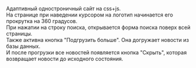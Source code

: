Адаптивный одностроничный сайт на css+js.  
На странице при наведении курсором на логотип начинается его прокрутка на 360 градусов.  
При нажатии на строку поиска, открывается форма поиска поверх всей страницы.  
Также активна кнопка "Подгрузить больше". Она догружает новости из базы данных.  
И после прогрузки все новостей появляется кнопка "Скрыть", которая возвращает новости до исходного состояния.